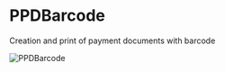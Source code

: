 # PPDBarcode
Сreation and print of payment documents with barcode

![PPDBarcode](https://user-images.githubusercontent.com/33694034/136523001-f3af829c-0ace-4ab0-82b4-35a32d7cbdbe.png)

